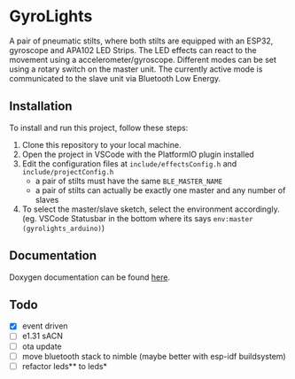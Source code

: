 # GyroLights

A pair of pneumatic stilts, where both stilts are equipped with an ESP32, gyroscope and APA102 LED Strips. The LED effects can react to the movement using a accelerometer/gyroscope. Different modes can be set using a rotary switch on the master unit. The currently active mode is communicated to the slave unit via Bluetooth Low Energy.

## Installation

To install and run this project, follow these steps:

1. Clone this repository to your local machine.
1. Open the project in VSCode with the PlatformIO plugin installed
1. Edit the configuration files at `include/effectsConfig.h` and `include/projectConfig.h`
    - a pair of stilts must have the same `BLE_MASTER_NAME`
    - a pair of stilts can actually be exactly one master and any number of slaves
1. To select the master/slave sketch, select the environment accordingly. (eg. VSCode Statusbar in the bottom where its says `env:master (gyrolights_arduino)`)

## Documentation

Doxygen documentation can be found [here](https://314rs.github.io/gyrolights_arduino/).

## Todo

- [x] event driven
- [ ] e1.31 sACN
- [ ] ota update
- [ ] move bluetooth stack to nimble (maybe better with esp-idf buildsystem)
- [ ] refactor leds** to leds*
